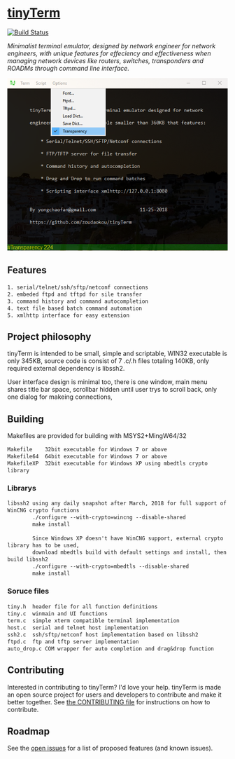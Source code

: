 # [tinyTerm](http://zoudaokou.github.io/tinyTerm)

[![Build Status](https://travis-ci.org/pages-themes/minimal.svg?branch=master)](https://travis-ci.org/pages-themes/minimal) 


*Minimalist terminal emulator, designed by network engineer for network engineers, with unique features for effeciency and effectiveness when managing network devices like routers, switches, transponders and ROADMs through command line interface.*

![Thumbnail of minimal](thumbnail.png)

## Features

    1. serial/telnet/ssh/sftp/netconf connections
    2. embeded ftpd and tftpd for sile transfer
    3. command history and command autocompletion
    4. text file based batch command automation
    5. xmlhttp interface for easy extension


## Project philosophy

tinyTerm is intended to be small, simple and scriptable, WIN32 executable is only 345KB, source code is consist of 7 .c/.h files totaling 140KB, only required external dependency is libssh2. 

User interface design is minimal too, there is one window, main menu shares title bar space, scrollbar hidden until user trys to scroll back, only one dialog for makeing connections, 


## Building

Makefiles are provided for building with MSYS2+MingW64/32

    Makefile    32bit executable for Windows 7 or above
    Makefile64  64bit executable for Windows 7 or above
    MakefileXP  32bit executable for Windows XP using mbedtls crypto library

### Librarys
    libssh2 using any daily snapshot after March, 2018 for full support of WinCNG crypto functions
            ./configure --with-crypto=wincng --disable-shared
            make install
            
            Since Windows XP doesn't have WinCNG support, external crypto library has to be used, 
            download mbedtls build with default settings and install, then build libssh2
            ./configure --with-crypto=mbedtls --disable-shared
            make install
            
### Soruce files
    tiny.h  header file for all function definitions
    tiny.c  winmain and UI functions
    term.c  simple xterm compatible terminal implementation
    host.c  serial and telnet host implementation
    ssh2.c  ssh/sftp/netconf host implementation based on libssh2
    ftpd.c  ftp and tftp server implementation
    auto_drop.c COM wrapper for auto completion and drag&drop function
    

## Contributing

Interested in contributing to tinyTerm? I'd love your help. tinyTerm is made an open source project for users and developers to contribute and make it better together. See [the CONTRIBUTING file](docs/CONTRIBUTING.md) for instructions on how to contribute.


## Roadmap

See the [open issues](https://github.com/zoudaokou/tinyTerm/issues) for a list of proposed features (and known issues).

